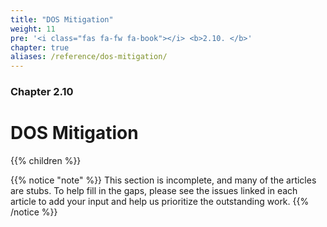 ```yaml
---
title: "DOS Mitigation"
weight: 11
pre: '<i class="fas fa-fw fa-book"></i> <b>2.10. </b>'
chapter: true
aliases: /reference/dos-mitigation/
---
```


### Chapter 2.10

# DOS Mitigation

{{% children %}}

{{% notice "note" %}}
This section is incomplete, and many of the articles are stubs. To help fill in
the gaps, please see the issues linked in each article to add your input and
help us prioritize the outstanding work.
{{% /notice %}}
